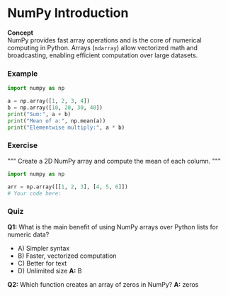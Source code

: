 # NumPy Introduction

**Concept**  
NumPy provides fast array operations and is the core of numerical computing in Python. Arrays (`ndarray`) allow vectorized math and broadcasting, enabling efficient computation over large datasets.

### Example
```python
import numpy as np

a = np.array([1, 2, 3, 4])
b = np.array([10, 20, 30, 40])
print("Sum:", a + b)
print("Mean of a:", np.mean(a))
print("Elementwise multiply:", a * b)
```

### Exercise
"""
Create a 2D NumPy array and compute the mean of each column.
"""
```python
import numpy as np

arr = np.array([[1, 2, 3], [4, 5, 6]])
# Your code here:
```

### Quiz
**Q1:** What is the main benefit of using NumPy arrays over Python lists for numeric data?
- A) Simpler syntax
- B) Faster, vectorized computation
- C) Better for text
- D) Unlimited size
**A:** B

**Q2:** Which function creates an array of zeros in NumPy?
**A:** zeros